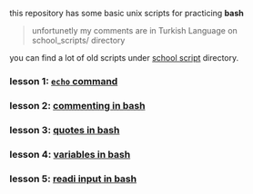 this repository has some basic unix scripts for practicing **bash**

> unfortunetly my comments are in Turkish Language on school_scripts/ directory

you can find a lot of old scripts under [school script](school_scripts/) directory.

### lesson 1: [`echo` command](bash_tut/lesson1.md)

### lesson 2: [commenting in bash](bash_tut/lesson2.md)

### lesson 3: [quotes in bash](bash_tut/lesson3.md)

### lesson 4: [variables in bash](bash_tut/lesson4.md)

### lesson 5: [readi input in bash](bash_tut/lesson5.md)